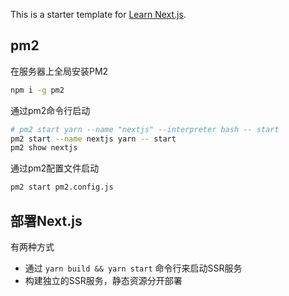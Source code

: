 This is a starter template for [Learn Next.js](https://nextjs.org/learn).


## pm2 
在服务器上全局安装PM2
```bash
npm i -g pm2
```

通过pm2命令行启动

```sh
# pm2 start yarn --name "nextjs" --interpreter bash -- start
pm2 start --name nextjs yarn -- start
pm2 show nextjs
```

通过pm2配置文件启动

```bash
pm2 start pm2.config.js
```

## 部署Next.js

有两种方式

* 通过 `yarn build && yarn start` 命令行来启动SSR服务
* 构建独立的SSR服务，静态资源分开部署
